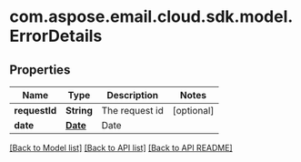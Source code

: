 
# com.aspose.email.cloud.sdk.model.ErrorDetails

## Properties
Name | Type | Description | Notes
------------ | ------------- | ------------- | -------------
**requestId** | **String** | The request id |  [optional]
**date** | [**Date**](Date.md) | Date | 


    
    


    
    


[[Back to Model list]](README.md#documentation-for-models) [[Back to API list]](README.md#documentation-for-api-endpoints) [[Back to API README]](README.md)

